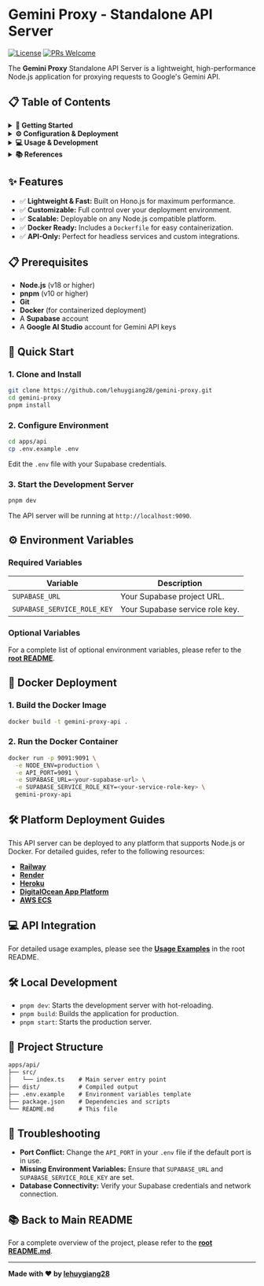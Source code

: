 # Gemini Proxy - Standalone API Server

[![License](https://img.shields.io/github/license/lehuygiang28/gemini-proxy?style=flat-square)](https://github.com/lehuygiang28/gemini-proxy/blob/main/LICENSE)
[![PRs Welcome](https://img.shields.io/badge/PRs-welcome-brightgreen.svg?style=flat-square)](https://github.com/lehuygiang28/gemini-proxy/pulls)

The **Gemini Proxy** Standalone API Server is a lightweight, high-performance Node.js application for proxying requests to Google's Gemini API.

## 📋 Table of Contents

<details>
<summary><strong>🚀 Getting Started</strong></summary>

- [Features](#-features)
- [Prerequisites](#-prerequisites)
- [Quick Start](#-quick-start)

</details>

<details>
<summary><strong>⚙️ Configuration & Deployment</strong></summary>

- [Environment Variables](#️-environment-variables)
- [Docker Deployment](#-docker-deployment)
- [Platform Deployment Guides](#️-platform-deployment-guides)

</details>

<details>
<summary><strong>💻 Usage & Development</strong></summary>

- [API Integration](#-api-integration)
- [Local Development](#️-local-development)
- [Project Structure](#-project-structure)

</details>

<details>
<summary><strong>📚 References</strong></summary>

- [Troubleshooting](#-troubleshooting)
- [Back to Main README](#-back-to-main-readme)

</details>

## ✨ Features

- ✅ **Lightweight & Fast:** Built on Hono.js for maximum performance.
- ✅ **Customizable:** Full control over your deployment environment.
- ✅ **Scalable:** Deployable on any Node.js compatible platform.
- ✅ **Docker Ready:** Includes a `Dockerfile` for easy containerization.
- ✅ **API-Only:** Perfect for headless services and custom integrations.

## 📋 Prerequisites

- **Node.js** (v18 or higher)
- **pnpm** (v10 or higher)
- **Git**
- **Docker** (for containerized deployment)
- A **Supabase** account
- A **Google AI Studio** account for Gemini API keys

## 🚀 Quick Start

### **1. Clone and Install**

```bash
git clone https://github.com/lehuygiang28/gemini-proxy.git
cd gemini-proxy
pnpm install
```

### **2. Configure Environment**

```bash
cd apps/api
cp .env.example .env
```

Edit the `.env` file with your Supabase credentials.

### **3. Start the Development Server**

```bash
pnpm dev
```

The API server will be running at `http://localhost:9090`.

## ⚙️ Environment Variables

### **Required Variables**

| Variable                    | Description                  |
| --------------------------- | ---------------------------- |
| `SUPABASE_URL`              | Your Supabase project URL.   |
| `SUPABASE_SERVICE_ROLE_KEY` | Your Supabase service role key. |

### **Optional Variables**

For a complete list of optional environment variables, please refer to the [**root README**](../../README.md#️-environment-variables).

## 🐳 Docker Deployment

### **1. Build the Docker Image**

```bash
docker build -t gemini-proxy-api .
```

### **2. Run the Docker Container**

```bash
docker run -p 9091:9091 \
  -e NODE_ENV=production \
  -e API_PORT=9091 \
  -e SUPABASE_URL=<your-supabase-url> \
  -e SUPABASE_SERVICE_ROLE_KEY=<your-service-role-key> \
  gemini-proxy-api
```

## 🛠️ Platform Deployment Guides

This API server can be deployed to any platform that supports Node.js or Docker. For detailed guides, refer to the following resources:

- **[Railway](https://docs.railway.app/)**
- **[Render](https://render.com/docs)**
- **[Heroku](https://devcenter.heroku.com/)**
- **[DigitalOcean App Platform](https://docs.digitalocean.com/products/app-platform/)**
- **[AWS ECS](https://aws.amazon.com/ecs/getting-started/)**

## 💻 API Integration

For detailed usage examples, please see the [**Usage Examples**](../../README.md#-usage-examples) in the root README.

## 🛠️ Local Development

- `pnpm dev`: Starts the development server with hot-reloading.
- `pnpm build`: Builds the application for production.
- `pnpm start`: Starts the production server.

## 📁 Project Structure

```md
apps/api/
├── src/
│   └── index.ts    # Main server entry point
├── dist/           # Compiled output
├── .env.example    # Environment variables template
├── package.json    # Dependencies and scripts
└── README.md       # This file
```

## 🐛 Troubleshooting

- **Port Conflict:** Change the `API_PORT` in your `.env` file if the default port is in use.
- **Missing Environment Variables:** Ensure that `SUPABASE_URL` and `SUPABASE_SERVICE_ROLE_KEY` are set.
- **Database Connectivity:** Verify your Supabase credentials and network connection.

## 📚 Back to Main README

For a complete overview of the project, please refer to the [**root README.md**](../../README.md).

---

**Made with ❤️ by [lehuygiang28](https://github.com/lehuygiang28)**
